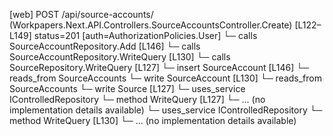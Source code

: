 [web] POST /api/source-accounts/  (Workpapers.Next.API.Controllers.SourceAccountsController.Create)  [L122–L149] status=201 [auth=AuthorizationPolicies.User]
  └─ calls SourceAccountRepository.Add [L146]
  └─ calls SourceAccountRepository.WriteQuery [L130]
  └─ calls SourceRepository.WriteQuery [L127]
  └─ insert SourceAccount [L146]
    └─ reads_from SourceAccounts
  └─ write SourceAccount [L130]
    └─ reads_from SourceAccounts
  └─ write Source [L127]
  └─ uses_service IControlledRepository<Source>
    └─ method WriteQuery [L127]
      └─ ... (no implementation details available)
  └─ uses_service IControlledRepository<SourceAccount>
    └─ method WriteQuery [L130]
      └─ ... (no implementation details available)

